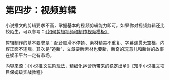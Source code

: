 # 第四步：视频剪辑

小说推文的剪辑要求不高，掌握基本的视频剪辑能力即可。如果你对视频剪辑还比较陌生，可以参考：[《如何剪辑视频和制作视频模板》](https://shengcaiyoushu01.feishu.cn/docx/doxcnA72uVU4Aq4TYuApGrPLaxb)

剪辑制作的基本要求是：配音顺滑不停顿、素材精美不重复、字幕连贯无空档、内容正面不违规。其次是“追新”，文章要新素材也要新，新奇的玩意儿和新鲜的故事在娱乐平台一定有市场。

内容来源：《小说推文进阶玩法，精细化运营所带来的稳定出单》《知乎小说推文项目保姆级实战教程》